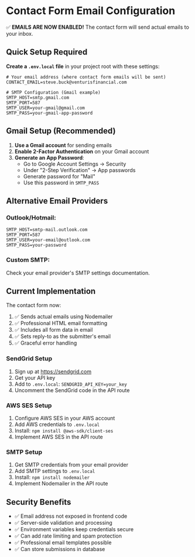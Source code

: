 # Contact Form Email Configuration

✅ **EMAILS ARE NOW ENABLED!** The contact form will send actual emails to your inbox.

## Quick Setup Required

**Create a `.env.local` file** in your project root with these settings:

```env
# Your email address (where contact form emails will be sent)
CONTACT_EMAIL=steve.buck@venturisfinancial.com

# SMTP Configuration (Gmail example)
SMTP_HOST=smtp.gmail.com
SMTP_PORT=587
SMTP_USER=your-gmail@gmail.com
SMTP_PASS=your-gmail-app-password
```

## Gmail Setup (Recommended)

1. **Use a Gmail account** for sending emails
2. **Enable 2-Factor Authentication** on your Gmail account
3. **Generate an App Password**:
   - Go to Google Account Settings → Security
   - Under "2-Step Verification" → App passwords
   - Generate password for "Mail"
   - Use this password in `SMTP_PASS`

## Alternative Email Providers

### Outlook/Hotmail:
```env
SMTP_HOST=smtp-mail.outlook.com
SMTP_PORT=587
SMTP_USER=your-email@outlook.com
SMTP_PASS=your-password
```

### Custom SMTP:
Check your email provider's SMTP settings documentation.

## Current Implementation

The contact form now:
1. ✅ Sends actual emails using Nodemailer
2. ✅ Professional HTML email formatting
3. ✅ Includes all form data in email
4. ✅ Sets reply-to as the submitter's email
5. ✅ Graceful error handling

### SendGrid Setup
1. Sign up at https://sendgrid.com
2. Get your API key
3. Add to `.env.local`: `SENDGRID_API_KEY=your_key`
4. Uncomment the SendGrid code in the API route

### AWS SES Setup
1. Configure AWS SES in your AWS account
2. Add AWS credentials to `.env.local`
3. Install: `npm install @aws-sdk/client-ses`
4. Implement AWS SES in the API route

### SMTP Setup
1. Get SMTP credentials from your email provider
2. Add SMTP settings to `.env.local`
3. Install: `npm install nodemailer`
4. Implement Nodemailer in the API route

## Security Benefits

- ✅ Email address not exposed in frontend code
- ✅ Server-side validation and processing
- ✅ Environment variables keep credentials secure
- ✅ Can add rate limiting and spam protection
- ✅ Professional email templates possible
- ✅ Can store submissions in database
